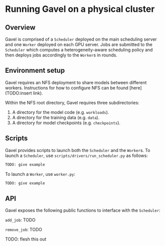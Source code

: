# Running Gavel on a physical cluster

## Overview

Gavel is comprised of a `Scheduler` deployed on the main scheduling
server and one `Worker` deployed on each GPU server. Jobs are submitted
to the `Scheduler` which computes a heterogeneity-aware scheduling policy
and then deploys jobs accordingly to the `Worker`s in rounds.

## Environment setup

Gavel requires an NFS deployment to share models between different workers.
Instructions for how to configure NFS can be found [here](TODO:insert link).

Within the NFS root directory, Gavel requires three subdirectories:
1. A directory for the model code (e.g. `workloads`).
2. A directory for the training data (e.g. `data`).
3. A directory for model checkpoints (e.g. `checkpoints`).

## Scripts

Gavel provides scripts to launch both the `Scheduler` and the `Worker`s.
To launch a `Scheduler`, use `scripts/drivers/run_scheduler.py` as follows:
```bash
TODO: give example
```
To launch a `Worker`, use `worker.py`:
```bash
TODO: give example
```

## API

Gavel exposes the following public functions to interface with the `Scheduler`:

`add_job`: TODO

`remove_job`: TODO

TODO: flesh this out
